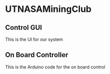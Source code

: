 # UTNASAMiningClub

## Control GUI

This is the UI for our system

## On Board Controller

This is the Arduino code for the on board control
